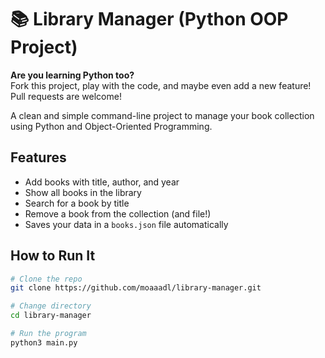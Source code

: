# 📚 Library Manager (Python OOP Project)

**Are you learning Python too?**  
Fork this project, play with the code, and maybe even add a new feature!  
Pull requests are welcome!


A clean and simple command-line project to manage your book collection using Python and Object-Oriented Programming.

## Features

- Add books with title, author, and year  
- Show all books in the library  
- Search for a book by title  
- Remove a book from the collection (and file!)  
- Saves your data in a `books.json` file automatically

## How to Run It

```bash
# Clone the repo
git clone https://github.com/moaaadl/library-manager.git

# Change directory
cd library-manager

# Run the program
python3 main.py
